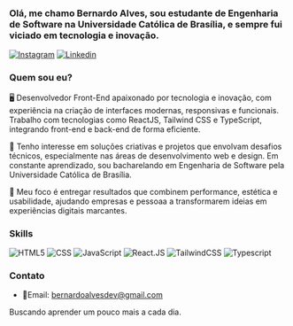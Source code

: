 ### Olá, me chamo Bernardo Alves, sou estudante de Engenharia de Software na Universidade Católica de Brasília, e sempre fui viciado em tecnologia e inovação.

[![Instagram](https://img.shields.io/badge/Instagram-E4405F?style=for-the-badge&logo=instagram&logoColor=white)](https://www.instagram.com/bernardoalvesc_/)
[![Linkedin](https://img.shields.io/badge/LinkedIn-0077B5?style=for-the-badge&logo=linkedin&logoColor=white)](https://www.linkedin.com/in/bernardoalvesdev/)

### Quem sou eu?

🖥 Desenvolvedor Front-End apaixonado por tecnologia e inovação, com experiência na criação de interfaces modernas, responsivas e funcionais. Trabalho com tecnologias como ReactJS, Tailwind CSS e TypeScript, integrando front-end e back-end de forma eficiente. 

🌿 Tenho interesse em soluções criativas e projetos que envolvam desafios técnicos, especialmente nas áreas de desenvolvimento web e design. Em constante aprendizado, sou bacharelando em Engenharia de Software pela Universidade Católica de Brasília.

🧠 Meu foco é entregar resultados que combinem performance, estética e usabilidade, ajudando empresas e pessoaa a transformarem ideias em experiências digitais marcantes.


### Skills
![HTML5](https://img.shields.io/badge/HTML5-E34F26?style=for-the-badge&logo=html5&logoColor=white)
![CSS](https://img.shields.io/badge/CSS3-1572B6?style=for-the-badge&logo=css3&logoColor=white)
![JavaScript](https://img.shields.io/badge/JavaScript-323330?style=for-the-badge&logo=javascript&logoColor=F7DF1E)
![React.JS](https://img.shields.io/badge/-ReactJs-61DAFB?logo=react&logoColor=white&style=for-the-badge)
![TailwindCSS](https://img.shields.io/badge/Tailwind_CSS-grey?style=for-the-badge&logo=tailwind-css&logoColor=38B2AC)
![Typescript](https://img.shields.io/badge/TypeScript-3178C6?style=for-the-badge&logo=typescript&logoColor=white)

### Contato
- 📧Email: bernardoalvesdev@gmail.com

Buscando aprender um pouco mais a cada dia.


